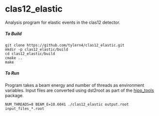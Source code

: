 # clas12_elastic



Analysis program for elastic events in the clas12 detector.



##### To Build

```shell
git clone https://github.com/tylern4/clas12_elastic.git
mkdir -p clas12_elastic/build
cd clas12_elastic/build
cmake .. 
make
```



##### To Run

Program takes a beam energy and number of threads as environment variables. Input files are converted using dst2root as part of the [hipo_tools](https://github.com/JeffersonLab/hipo_tools) package.

```shell
NUM_THREADS=8 BEAM_E=10.6041 ./clas12_elastic output.root input_files_*.root
```
